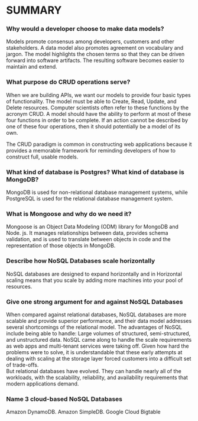 # SUMMARY #

### Why would a developer choose to make data models?
Models promote consensus among developers, customers and other stakeholders. A data model also promotes agreement on vocabulary and jargon. The model highlights the chosen terms so that they can be driven forward into software artifacts. The resulting software becomes easier to maintain and extend.

### What purpose do CRUD operations serve?
When we are building APIs, we want our models to provide four basic types of functionality. The model must be able to Create, Read, Update, and Delete resources. Computer scientists often refer to these functions by the acronym CRUD. A model should have the ability to perform at most of these four functions in order to be complete. If an action cannot be described by one of these four operations, then it should potentially be a model of its own.

The CRUD paradigm is common in constructing web applications because it provides a memorable framework for reminding developers of how to construct full, usable models. 

### What kind of database is Postgres? What kind of database is MongoDB?
MongoDB is used for non-relational database management systems, while PostgreSQL is used for the relational database management system.

### What is Mongoose and why do we need it?
Mongoose is an Object Data Modeling (ODM) library for MongoDB and Node. js. It manages relationships between data, provides schema validation, and is used to translate between objects in code and the representation of those objects in MongoDB.


### Describe how NoSQL Databases scale horizontally
NoSQL databases are designed to expand horizontally and in Horizontal scaling means that you scale by adding more machines into your pool of resources.

### Give one strong argument for and against NoSQL Databases
When compared against relational databases, NoSQL databases are more scalable and provide superior performance, and their data model addresses several shortcomings of the relational model. The advantages of NoSQL include being able to handle: Large volumes of structured, semi-structured, and unstructured data.
NoSQL came along to handle the scale requirements as web apps and multi-tenant services were taking off. Given how hard the problems were to solve, it is understandable that these early attempts at dealing with scaling at the storage layer forced customers into a difficult set of trade-offs.  
But relational databases have evolved. They can handle nearly all of the workloads, with the scalability, reliability, and availability requirements that modern applications demand.  

### Name 3 cloud-based NoSQL Databases
Amazon DynamoDB.
Amazon SimpleDB.
Google Cloud Bigtable
